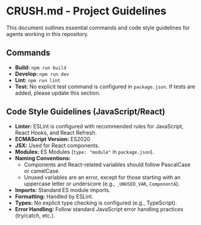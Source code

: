 # CRUSH.md - Project Guidelines

This document outlines essential commands and code style guidelines for agents working in this repository.

## Commands

- **Build:** `npm run build`
- **Develop:** `npm run dev`
- **Lint:** `npm run lint`
- **Test:** No explicit test command is configured in `package.json`. If tests are added, please update this section.

## Code Style Guidelines (JavaScript/React)

- **Linter:** ESLint is configured with recommended rules for JavaScript, React Hooks, and React Refresh.
- **ECMAScript Version:** ES2020
- **JSX:** Used for React components.
- **Modules:** ES Modules (`type: "module"` in `package.json`).
- **Naming Conventions:**
    - Components and React-related variables should follow PascalCase or camelCase.
    - Unused variables are an error, except for those starting with an uppercase letter or underscore (e.g., `_UNUSED_VAR`, `ComponentA`).
- **Imports:** Standard ES module imports.
- **Formatting:** Handled by ESLint.
- **Types:** No explicit type checking is configured (e.g., TypeScript).
- **Error Handling:** Follow standard JavaScript error handling practices (try/catch, etc.).
